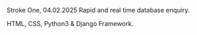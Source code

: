 Stroke One, 04.02.2025
Rapid and real time database enquiry.

HTML, CSS, Python3 & Django Framework.
